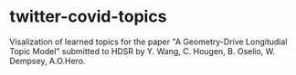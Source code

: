 # twitter-covid-topics
Visalization of learned topics for the paper "A Geometry-Drive Longitudial Topic Model" submitted to HDSR by Y. Wang, C. Hougen, B. Oselio, W. Dempsey, A.O.Hero.
